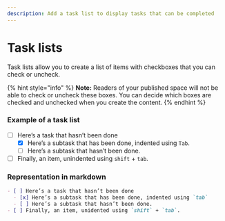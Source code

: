 ```yaml
---
description: Add a task list to display tasks that can be completed
---
```


# Task lists

Task lists allow you to create a list of items with checkboxes that you can check or uncheck.

{% hint style="info" %}
**Note:** Readers of your published space will not be able to check or uncheck these boxes. You can decide which boxes are checked and unchecked when you create the content.
{% endhint %}

### Example of a task list

* [ ] Here’s a task that hasn’t been done
  * [x] Here’s a subtask that has been done, indented using `Tab`.
  * [ ] Here’s a subtask that hasn’t been done.
* [ ] Finally, an item, unindented using `shift` + `tab`.

### Representation in markdown

```markdown
- [ ] Here’s a task that hasn’t been done
  - [x] Here’s a subtask that has been done, indented using `tab`
  - [ ] Here’s a subtask that hasn’t been done.
- [ ] Finally, an item, unidented using `shift` + `tab`.
```
